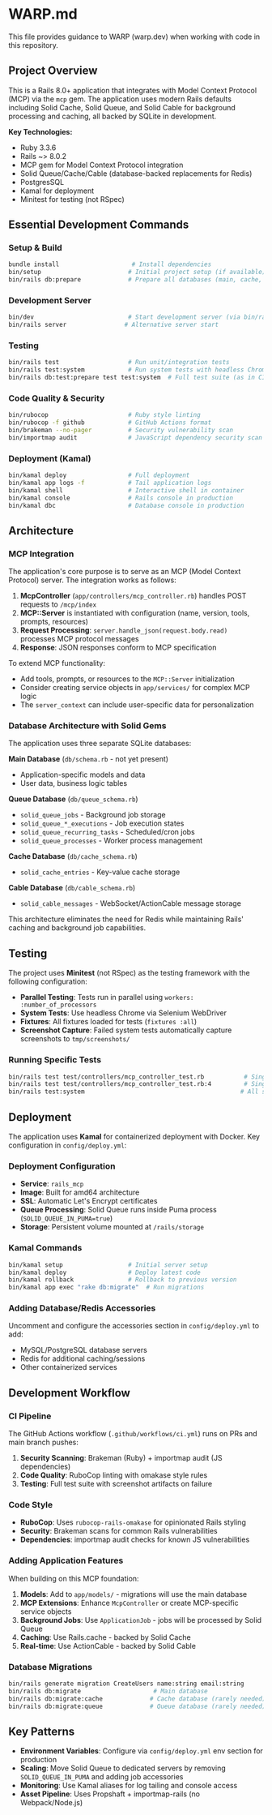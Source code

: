 # WARP.md

This file provides guidance to WARP (warp.dev) when working with code in this repository.

## Project Overview

This is a Rails 8.0+ application that integrates with Model Context Protocol (MCP) via the `mcp` gem. The application uses modern Rails defaults including Solid Cache, Solid Queue, and Solid Cable for background processing and caching, all backed by SQLite in development.

**Key Technologies:**
- Ruby 3.3.6
- Rails ~> 8.0.2  
- MCP gem for Model Context Protocol integration
- Solid Queue/Cache/Cable (database-backed replacements for Redis)
- PostgresSQL
- Kamal for deployment
- Minitest for testing (not RSpec)

## Essential Development Commands

### Setup & Build
```bash
bundle install                    # Install dependencies
bin/setup                        # Initial project setup (if available)
bin/rails db:prepare             # Prepare all databases (main, cache, queue, cable)
```

### Development Server
```bash
bin/dev                          # Start development server (via bin/rails server)
bin/rails server                # Alternative server start
```

### Testing
```bash
bin/rails test                   # Run unit/integration tests
bin/rails test:system            # Run system tests with headless Chrome
bin/rails db:test:prepare test test:system  # Full test suite (as in CI)
```

### Code Quality & Security
```bash
bin/rubocop                      # Ruby style linting
bin/rubocop -f github            # GitHub Actions format
bin/brakeman --no-pager          # Security vulnerability scan
bin/importmap audit              # JavaScript dependency security scan
```

### Deployment (Kamal)
```bash
bin/kamal deploy                 # Full deployment
bin/kamal app logs -f            # Tail application logs
bin/kamal shell                  # Interactive shell in container
bin/kamal console                # Rails console in production
bin/kamal dbc                    # Database console in production
```

## Architecture

### MCP Integration
The application's core purpose is to serve as an MCP (Model Context Protocol) server. The integration works as follows:

1. **McpController** (`app/controllers/mcp_controller.rb`) handles POST requests to `/mcp/index`
2. **MCP::Server** is instantiated with configuration (name, version, tools, prompts, resources)
3. **Request Processing**: `server.handle_json(request.body.read)` processes MCP protocol messages
4. **Response**: JSON responses conform to MCP specification

To extend MCP functionality:
- Add tools, prompts, or resources to the `MCP::Server` initialization
- Consider creating service objects in `app/services/` for complex MCP logic
- The `server_context` can include user-specific data for personalization

### Database Architecture with Solid Gems

The application uses three separate SQLite databases:

**Main Database** (`db/schema.rb` - not yet present)
- Application-specific models and data
- User data, business logic tables

**Queue Database** (`db/queue_schema.rb`)
- `solid_queue_jobs` - Background job storage
- `solid_queue_*_executions` - Job execution states
- `solid_queue_recurring_tasks` - Scheduled/cron jobs
- `solid_queue_processes` - Worker process management

**Cache Database** (`db/cache_schema.rb`)  
- `solid_cache_entries` - Key-value cache storage

**Cable Database** (`db/cable_schema.rb`)
- `solid_cable_messages` - WebSocket/ActionCable message storage

This architecture eliminates the need for Redis while maintaining Rails' caching and background job capabilities.

## Testing

The project uses **Minitest** (not RSpec) as the testing framework with the following configuration:

- **Parallel Testing**: Tests run in parallel using `workers: :number_of_processors`
- **System Tests**: Use headless Chrome via Selenium WebDriver
- **Fixtures**: All fixtures loaded for tests (`fixtures :all`)
- **Screenshot Capture**: Failed system tests automatically capture screenshots to `tmp/screenshots/`

### Running Specific Tests
```bash
bin/rails test test/controllers/mcp_controller_test.rb           # Single test file
bin/rails test test/controllers/mcp_controller_test.rb:4         # Single test method
bin/rails test:system                                           # All system tests
```

## Deployment

The application uses **Kamal** for containerized deployment with Docker. Key configuration in `config/deploy.yml`:

### Deployment Configuration
- **Service**: `rails_mcp`
- **Image**: Built for amd64 architecture  
- **SSL**: Automatic Let's Encrypt certificates
- **Queue Processing**: Solid Queue runs inside Puma process (`SOLID_QUEUE_IN_PUMA=true`)
- **Storage**: Persistent volume mounted at `/rails/storage`

### Kamal Commands
```bash
bin/kamal setup                  # Initial server setup
bin/kamal deploy                 # Deploy latest code
bin/kamal rollback               # Rollback to previous version
bin/kamal app exec "rake db:migrate"  # Run migrations
```

### Adding Database/Redis Accessories
Uncomment and configure the accessories section in `config/deploy.yml` to add:
- MySQL/PostgreSQL database servers
- Redis for additional caching/sessions
- Other containerized services

## Development Workflow

### CI Pipeline
The GitHub Actions workflow (`.github/workflows/ci.yml`) runs on PRs and main branch pushes:

1. **Security Scanning**: Brakeman (Ruby) + importmap audit (JS dependencies)
2. **Code Quality**: RuboCop linting with omakase style rules
3. **Testing**: Full test suite with screenshot artifacts on failure

### Code Style
- **RuboCop**: Uses `rubocop-rails-omakase` for opinionated Rails styling
- **Security**: Brakeman scans for common Rails vulnerabilities
- **Dependencies**: importmap audit checks for known JS vulnerabilities

### Adding Application Features
When building on this MCP foundation:

1. **Models**: Add to `app/models/` - migrations will use the main database
2. **MCP Extensions**: Enhance `McpController` or create MCP-specific service objects
3. **Background Jobs**: Use `ApplicationJob` - jobs will be processed by Solid Queue
4. **Caching**: Use Rails.cache - backed by Solid Cache
5. **Real-time**: Use ActionCable - backed by Solid Cable

### Database Migrations
```bash
bin/rails generate migration CreateUsers name:string email:string
bin/rails db:migrate                    # Main database
bin/rails db:migrate:cache             # Cache database (rarely needed)
bin/rails db:migrate:queue             # Queue database (rarely needed)
```

## Key Patterns

- **Environment Variables**: Configure via `config/deploy.yml` env section for production
- **Scaling**: Move Solid Queue to dedicated servers by removing `SOLID_QUEUE_IN_PUMA` and adding job accessories
- **Monitoring**: Use Kamal aliases for log tailing and console access
- **Asset Pipeline**: Uses Propshaft + importmap-rails (no Webpack/Node.js)
